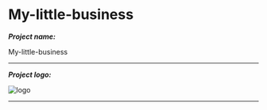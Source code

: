 # My-little-business

**_Project name:_**

My-little-business
***
**_Project logo:_**


![logo](https://cloud.githubusercontent.com/assets/11423875/6776163/db9b14a6-d143-11e4-8500-f9961a2b4ec1.jpg)
***
